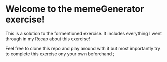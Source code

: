 # Welcome to the memeGenerator exercise!

This is a solution to the formentioned exercise. It includes everything I went through in my Recap about this exercise!

Feel free to clone this repo and play around with it but most importantly try to complete this exercise ony your own beforehand ;
